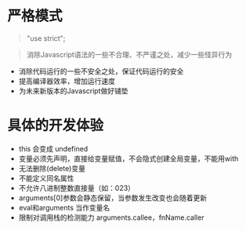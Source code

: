 # 严格模式

> "use strict";

> 消除Javascript语法的一些不合理、不严谨之处，减少一些怪异行为

+ 消除代码运行的一些不安全之处，保证代码运行的安全
+ 提高编译器效率，增加运行速度
+ 为未来新版本的Javascript做好铺垫

# 具体的开发体验

+ this 会变成 undefined
+ 变量必须先声明，直接给变量赋值，不会隐式创建全局变量，不能用with
+ 无法删除(delete)变量
+ 不能定义同名属性
+ 不允许八进制整数直接量（如：023）
+ arguments[0]参数会静态保留，当参数发生改变也会随着更新
+ eval和arguments 当作变量名
+ 限制对调用栈的检测能力 arguments.callee，fnName.caller